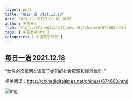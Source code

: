 ```yaml
---
layout: post
title: "每日一语 2021.12.18"
date: 2021-12-18T23:00:09.000Z
author: 不忘初心
from: https://chinadigitaltimes.net/chinese/674682.html
tags: [ 中国数字时代 ]
categories: [ 中国数字时代 ]
---
```

<!--1639868409000-->
[每日一语 2021.12.18](https://chinadigitaltimes.net/chinese/674682.html)
------

<div>
<p>“女性必须拿回本该属于她们的社会资源和经济优势。”</p><p>相关阅读：<a href="https://chinadigitaltimes.net/chinese/674660.html">https://chinadigitaltimes.net/chinese/674660.html</a></p><p><img src="https://chinadigitaltimes.net/chinese/files/2021/12/20211218_daily-quote.png" alt="img" /></p>
</div>
